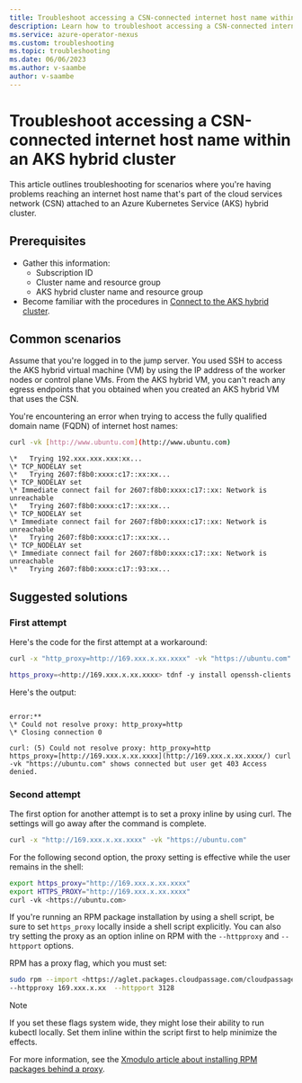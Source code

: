 ```yaml
---
title: Troubleshoot accessing a CSN-connected internet host name within an AKS hybrid cluster for Azure Operator Nexus
description: Learn how to troubleshoot accessing a CSN-connected internet host name within an AKS hybrid cluster for Azure Operator Nexus.
ms.service: azure-operator-nexus
ms.custom: troubleshooting
ms.topic: troubleshooting
ms.date: 06/06/2023
ms.author: v-saambe
author: v-saambe
---
```


# Troubleshoot accessing a CSN-connected internet host name within an AKS hybrid cluster

This article outlines troubleshooting for scenarios where you're having problems reaching an internet host name that's part of the cloud services network (CSN) attached to an Azure Kubernetes Service (AKS) hybrid cluster.

## Prerequisites

* Gather this information:
  * Subscription ID
  * Cluster name and resource group
  * AKS hybrid cluster name and resource group
* Become familiar with the procedures in [Connect to the AKS hybrid cluster](/azure/AkS/Hybrid/create-aks-hybrid-preview-cli#connect-to-the-aks-hybrid-cluster).

## Common scenarios

Assume that you're logged in to the jump server. You used SSH to access the AKS hybrid virtual machine (VM) by using the IP address of the worker nodes or control plane VMs. From the AKS hybrid VM, you can't reach any egress endpoints that you obtained when you created an AKS hybrid VM that uses the CSN.

You're encountering an error when trying to access the fully qualified domain name (FQDN) of internet host names:

~~~bash
curl -vk [http://www.ubuntu.com](http://www.ubuntu.com)
~~~

~~~output
\*   Trying 192.xxx.xxx.xxx:xx...  
\* TCP_NODELAY set  
\*   Trying 2607:f8b0:xxxx:c17::xx:xx...  
\* TCP_NODELAY set  
\* Immediate connect fail for 2607:f8b0:xxxx:c17::xx: Network is
unreachable  
\*   Trying 2607:f8b0:xxxx:c17::xx:xx...  
\* TCP_NODELAY set  
\* Immediate connect fail for 2607:f8b0:xxxx:c17::xx: Network is
unreachable  
\*   Trying 2607:f8b0:xxxx:c17::xx:xx...  
\* TCP_NODELAY set  
\* Immediate connect fail for 2607:f8b0:xxxx:c17::xx: Network is
unreachable  
\*   Trying 2607:f8b0:xxxx:c17::93:xx...
~~~

## Suggested solutions  

### First attempt

Here's the code for the first attempt at a workaround:

~~~bash
curl -x "http_proxy=http://169.xxx.x.xx.xxxx" -vk "https://ubuntu.com"

https_proxy=<http://169.xxx.x.xx.xxxx> tdnf -y install openssh-clients
~~~

Here's the output:

~~~output

error:**
\* Could not resolve proxy: http_proxy=http  
\* Closing connection 0  

curl: (5) Could not resolve proxy: http_proxy=http
https_proxy=[http://169.xxx.x.xx.xxxx](http://169.xxx.x.xx.xxxx/) curl
-vk "https://ubuntu.com" shows connected but user get 403 Access denied.
~~~

### Second attempt

The first option for another attempt is to set a proxy inline by using curl. The settings will go away after the command is complete.

~~~bash
curl -x "http://169.xxx.x.xx.xxxx" -vk "https://ubuntu.com"
~~~

For the following second option, the proxy setting is effective while the user remains in the shell:

~~~bash
export https_proxy="http://169.xxx.x.xx.xxxx"
export HTTPS_PROXY="http://169.xxx.x.xx.xxxx"
curl -vk <https://ubuntu.com>
~~~

If you're running an RPM package installation by using a shell script, be sure to set `https_proxy` locally inside a shell script explicitly. You can also try setting the proxy as an option inline on RPM with the `--httpproxy` and `--httpport` options.

RPM has a proxy flag, which you must set:

~~~bash
sudo rpm --import <https://aglet.packages.cloudpassage.com/cloudpassage.packages.key>
--httpproxy 169.xxx.x.xx  --httpport 3128
~~~

> [!NOTE]
> If you set these flags system wide, they might lose their ability to run kubectl locally. Set them inline within the script first to help minimize the effects.

For more information, see the [Xmodulo article about installing RPM packages behind a proxy](https://www.xmodulo.com/how-to-install-rpm-packages-behind-proxy.html).
